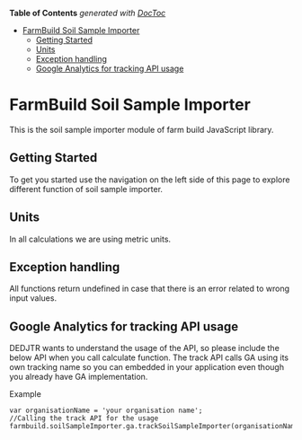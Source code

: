 <!-- START doctoc generated TOC please keep comment here to allow auto update -->
<!-- DON'T EDIT THIS SECTION, INSTEAD RE-RUN doctoc TO UPDATE -->
**Table of Contents**  *generated with [DocToc](https://github.com/thlorenz/doctoc)*

- [FarmBuild Soil Sample Importer](#farmbuild-soil-sample-importer)
  - [Getting Started](#getting-started)
  - [Units](#units)
  - [Exception handling](#exception-handling)
  - [Google Analytics for tracking API usage](#google-analytics-for-tracking-api-usage)

<!-- END doctoc generated TOC please keep comment here to allow auto update -->

# FarmBuild Soil Sample Importer

This is the soil sample importer module of farm build JavaScript library.


## Getting Started

To get you started use the navigation on the left side of this page to explore different function of soil sample importer.


## Units
In all calculations we are using metric units.

## Exception handling
All functions return undefined in case that there is an error related to wrong input values.

## Google Analytics for tracking API usage
DEDJTR wants to understand the usage of the API, so please include the below API when you call calculate function.
The track API calls GA using its own tracking name so you can embedded in your application even though you already have
GA implementation.

Example
```
var organisationName = 'your organisation name';
//Calling the track API for the usage
farmbuild.soilSampleImporter.ga.trackSoilSampleImporter(organisationName);
```

